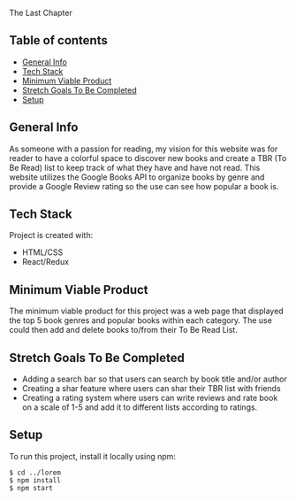 The Last Chapter
## Table of contents
* [General Info](#general-info)
* [Tech Stack](#tech-stack)
* [Minimum Viable Product](#minimum-viable-product)
* [Stretch Goals To Be Completed](#stretch-goals-to-be-completed)
* [Setup](#setup)

## General Info
As someone with a passion for reading, my vision for this website was for reader to have a colorful space to discover new books and create a TBR (To Be Read) list to keep track of what they have and have not read. This website utilizes the Google Books API to organize books by genre and provide a Google Review rating so the use can see how popular a book is.
	
## Tech Stack
Project is created with:
* HTML/CSS
* React/Redux

## Minimum Viable Product
The minimum viable product for this project was a web page that displayed the top 5 book genres and popular books within each category. The use could then add and delete books to/from their To Be Read List.

## Stretch Goals To Be Completed
* Adding a search bar so that users can search by book title and/or author
* Creating a shar feature where users can shar their TBR list with friends
* Creating a rating system where users can write reviews and rate book on a scale of 1-5 and add it to different lists according to ratings.
	
## Setup
To run this project, install it locally using npm:

```
$ cd ../lorem
$ npm install
$ npm start

```
